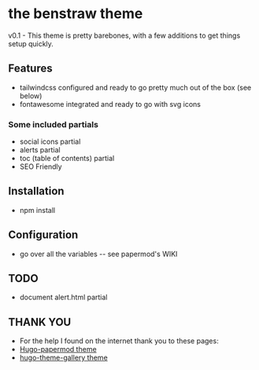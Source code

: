# the benstraw theme  

v0.1 - This theme is pretty barebones, with a few additions to get things setup quickly.

## Features

- tailwindcss configured and ready to go pretty much out of the box (see below)
- fontawesome integrated and ready to go with svg icons

### Some included partials 

- social icons partial
- alerts partial
- toc (table of contents) partial
- SEO Friendly

## Installation

- npm install

## Configuration

- go over all the variables -- see papermod's WIKI 

## TODO

- document alert.html partial

## THANK YOU

- For the help I found on the internet thank you to these pages:
- [Hugo-papermod theme](https://github.com/adityatelange/hugo-PaperMod)
- [hugo-theme-gallery theme](https://github.com/nicokaiser/hugo-theme-gallery)